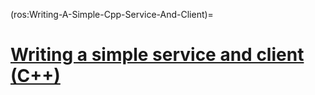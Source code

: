 (ros:Writing-A-Simple-Cpp-Service-And-Client)=
# [Writing a simple service and client (C++)](https://docs.ros.org/en/galactic/Tutorials/Writing-A-Simple-Cpp-Service-And-Client.html)